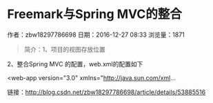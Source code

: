 # Freemark与Spring MVC的整合
作者：zbw18297786698
日期：2016-12-27 08:33
浏览量：1871
> 简介：1、项目的视图存放位置


2、整合Spring MVC 的配置，web.xml的配置如下

<web-app version="3.0" xmlns="http://java.sun.com/xml...

 链接：http://blog.csdn.net/zbw18297786698/article/details/53885516
